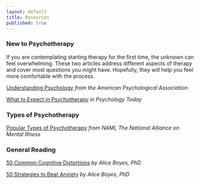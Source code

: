 ```yaml
---
layout: default
title: Resources
published: true
---
```


### New to Psychotherapy

If you are contemplating starting therapy for the first time, the unknown can feel overwhelming.  These two articles address different aspects of therapy and cover most questions you might have.  Hopefully, they will help you feel more comfortable with the process.

[Understanding Psychology](http://www.apa.org/helpcenter/understanding-psychotherapy.aspx) *from the American Psychological Association*

[What to Expect in Psychotherapy](https://www.psychologytoday.com/blog/two-takes-depression/201301/what-expect-in-psychotherapy) *in Psychology Today*


### Types of Psychotherapy

[Popular Types of Psychotherapy](https://www.nami.org/Learn-More/Treatment/Psychotherapy) *from NAMI, The National Alliance on Mental Illness*

### General Reading

[50 Common Cognitive Distortions](https://www.psychologytoday.com/blog/in-practice/201301/50-common-cognitive-distortions) *by Alice Boyes, PhD*

[50 Strategies to Beat Anxiety](https://www.psychologytoday.com/blog/in-practice/201503/50-strategies-beat-anxiety) *by Alice Boyes, PhD*